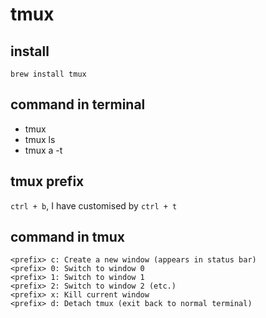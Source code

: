 # tmux

## install
```
brew install tmux
```

## command in terminal
* tmux
* tmux ls
* tmux a -t <session-name>

## tmux prefix
`ctrl + b`, I have customised by `ctrl + t`

## command in tmux
```
<prefix> c: Create a new window (appears in status bar)
<prefix> 0: Switch to window 0
<prefix> 1: Switch to window 1
<prefix> 2: Switch to window 2 (etc.)
<prefix> x: Kill current window
<prefix> d: Detach tmux (exit back to normal terminal)
```
 
